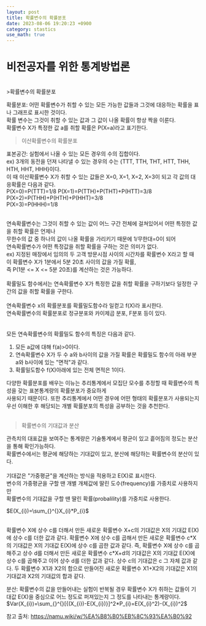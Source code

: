 ```yaml
---
layout: post
title: 확률변수의 확률분포
date: 2023-08-06 19:20:23 +0900
category: stastics
use_math: true
---
```

# 비전공자를 위한 통계방법론    
<br>
>확률변수의 확률분포  
  
확률분포: 어떤 확률변수가 취할 수 있는 모든 가능한 값들과 그것에 대응하는 확률을 표나 그래프로 표시한 것이다.  
확률 변수는 그것이 취할 수 있는 값과 그 값이 나올 확률이 항상 짝을 이룬다.  
확률변수 X가 특정한 값 a를 취할 확률은 P(X=a)라고 표기한다. 
<br>  
>이산확률변수의 확률분포  

표본공간: 실험에서 나올 수 있는 모든 경우의 수의 집합이다.    
ex) 3개의 동전을 던져 나타낼 수 있는 경우의 수는 {TTT, TTH, THT, HTT, THH, HTH, HHT, HHH}이다.  
이 때 이산확률변수 X가 취할 수 있는 값들은 X=0, X=1, X=2, X=3이 되고 각 값의 대응확률은 다음과 같다.  
P(X=0)=P(TTT)=1/8
P(X=1)=P(TTH)+P(THT)+P(HTT)=3/8  
P(X=2)=P(THH)+P(HTH)+P(HHT)=3/8  
P(X=3)=P(HHH)=1/8  
<br>  

연속확률변수는 그것이 취할 수 있는 값이 어느 구간 전체에 걸쳐있어서 어떤 특정한 값을 취할 확률은 언제나  
무한수의 값 중 하나의 값이 나올 확률을 가리키기 때문에 1/무한대=0이 되어   
연속확률변수가 어떤 특정값을 취할 확률을 구하는 것은 의미가 없다.   
ex) 지정된 매장에서 임의의 두 고객 방문시점 사이의 시간차를 확률변수 X라고 할 때 이 확률변수 X가 1분에서 5분 20초 사이의 값을 가질 확률,  
즉 P(1분 <= X <= 5분 20초)를 계산하는 것은 가능하다.  
<br>
확률밀도 함수에서는 연속확률변수 X가 특정한 값을 취할 확률을 구하기보다 일정한 구간의 값을 취할 확률을 구한다.  
<br>
연속확률변수 x의 확률분포를 확률밀도함수라 일컫고 f(X)라 표시한다.  
연속확률변수의 확률분포로 정규분포와 카이제곱 분포, F분포 등이 있다.  
<br>  
모든 연속확률변수의 확률밀도 함수의 특징은 다음과 같다.  
1. 모든 a값에 대해 f(a)>0이다.  
2. 연속확률변수 X가 두 수 a와 b사이의 값을 가질 확률은 확률밀도 함수의 아래 부분 a와 b사이에 있는 "면적"과 같다.  
3. 확률밀도함수 f(X)아래에 있는 전체 면적은 1이다.  
  
다양한 확률분포를 배우는 이뉴는 추리통계에서 모집단 모수를 추정할 때 확률변수의 특성을 갖는 표본통계량의 확률분포가 중요하게  
사용되기 때문이다. 또한 추리통계에서 어떤 경우에 어떤 형태의 확률분포가 사용되는지 우선 이해한 후 해당되는 개별   확률분포의 특성을  공부하는 것을 추천한다.  
<br>  

>확률변수의 기대값과 분산  
  
관측치의 대표값을 보여주는 통계량은 기술통계에서 평균이 있고 흩어짐의 정도는 분산을 통해 확인가능하다.  
확률변수에서는 평균에 해당하는 기대값이 있고, 분산에 해당하는 확률변수의 분산이 있다.  
<br>
기대값은 "가중평균"을 계산하는 방식을 적용하고 E(X)로 표시한다.  
변수의 가중평균을 구할 땐 개별 개체값에 딸린 도수(frequency)를 가중치로 사용하지만  
확률변수의 기대값을 구할 땐 딸린 확률(probalility)를 가중치로 사용한다.  
  
$E(X_{i})=\sum_{}^{}X_{i}*P_{i}$     

<br>  
확률변수 X에 상수 c를 더해서 만든 새로운 확률변수 X+c의 기대값은 X의 기대값 E(X)에 상수 c를 더한 값과 같다.  
확률변수 X에 상수 c를 곱해서 만든 새로운 확률변수 c*X의 기대값은 X의 기대값 E(X)에 상수 c를 곱한 값과 같다.  
즉, 확률변수 X에 상수 c를 곱해주고 상수 d를 더해서 만든 새로운 확률변수 c*X+d의 기대값은 X의 기대값 E(X)에 상수 c를  
곱해주고 이어 상수 d를 더한 값과 같다.  
상수 c의 기대값은 c 그 자체 값과 같다.  
두 확률변수 X1과 X2의 합으로 만들어진 새로운 확률변수 X1+X2의 기대값은 X1의 기대값과 X2의 기대값의 합과 같다.    
<br>  

분산: 확률변수의 값을 만들어내는 실험이 반복될 경우 확률변수 X가 취하는 값들이 기대값 E(X)을 중심으로 어느 정도로   퍼져있는지 그 정도를 나타내는 통계량이다.  
$Var(X_{i})=\sum_{}^{}[{(X_{i})-E(X_{i})}]^2*P_{i}=E(X_{i}^2)-(X_{i})^2$    

참고 출처: https://namu.wiki/w/%EA%B8%B0%EB%8C%93%EA%B0%92    
